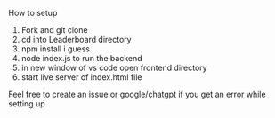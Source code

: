 How to setup
1) Fork and git clone 
2) cd into Leaderboard directory
3) npm install i guess
4) node index.js to run the backend
5) in new window of vs code open frontend directory
6) start live server of index.html file

Feel free to create an issue or google/chatgpt if you get an error while setting up